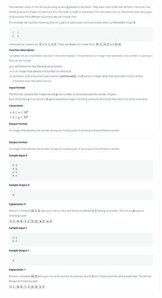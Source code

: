 

![The member states of the UN are planning to send people to the moon. They want them to be from different countries. You will be given a list of pairs of astronaut ID's. Each pair is made of astronauts from the same country. Determine how many pairs of astronauts from different countries they can choose from. For example, we have the following data on 2 pairs of astronauts, and 4 astronauts total, numbered through](img/img1.png)

![Img](img/img2.png)


